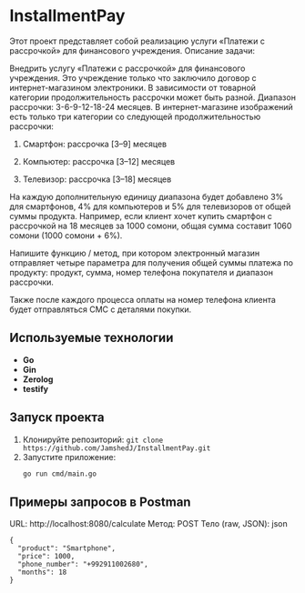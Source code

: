 # InstallmentPay

Этот проект представляет собой реализацию услуги «Платежи с рассрочкой» для финансового учреждения. Описание задачи:

Внедрить услугу «Платежи с рассрочкой» для финансового учреждения. Это учреждение только что заключило договор с интернет-магазином электроники. В зависимости от товарной категории продолжительность рассрочки может быть разной. Диапазон рассрочки: 3-6-9-12-18-24 месяцев. В интернет-магазине изображений есть только три категории со следующей продолжительностью рассрочки:

1. Смартфон: рассрочка [3–9] месяцев

2. Компьютер: рассрочка [3–12] месяцев

3. Телевизор: рассрочка [3–18] месяцев

На каждую дополнительную единицу диапазона будет добавлено 3% для смартфонов, 4% для компьютеров и 5% для телевизоров от общей суммы продукта. Например, если клиент хочет купить смартфон с рассрочкой на 18 месяцев за 1000 сомони, общая сумма составит 1060 сомони (1000 сомони + 6%).

Напишите функцию / метод, при котором электронный магазин отправляет четыре параметра для получения общей суммы платежа по продукту: продукт, сумма, номер телефона покупателя и диапазон рассрочки.

Также после каждого процесса оплаты на номер телефона клиента будет отправляться СМС с деталями покупки.

## Используемые технологии
- **Go**
- **Gin**
- **Zerolog**
- **testify**

## Запуск проекта
1. Клонируйте репозиторий: `git clone https://github.com/JamshedJ/InstallmentPay.git`
2. Запустите приложение:
   ```bash
   go run cmd/main.go

## Примеры запросов в Postman

URL: http://localhost:8080/calculate
Метод: POST
Тело (raw, JSON):
json
```
{
  "product": "Smartphone",
  "price": 1000,
  "phone_number": "+992911002680",
  "months": 18
}

```




